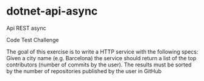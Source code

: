 # dotnet-api-async
Api REST async

Code Test Challenge

The goal of this exercise is to write a HTTP service with the following specs: 
Given a city name (e.g. Barcelona) the service should return a list of the
top contributors (number of commits by the user). 
The results must be sorted by the number of repositories published by the user in GitHub
